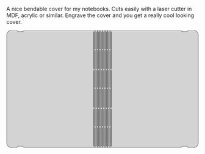A nice bendable cover for my notebooks. Cuts easily with a laser cutter in MDF, acrylic or similar. Engrave the cover and you get a really cool looking cover. 

![](book_holder.svg)